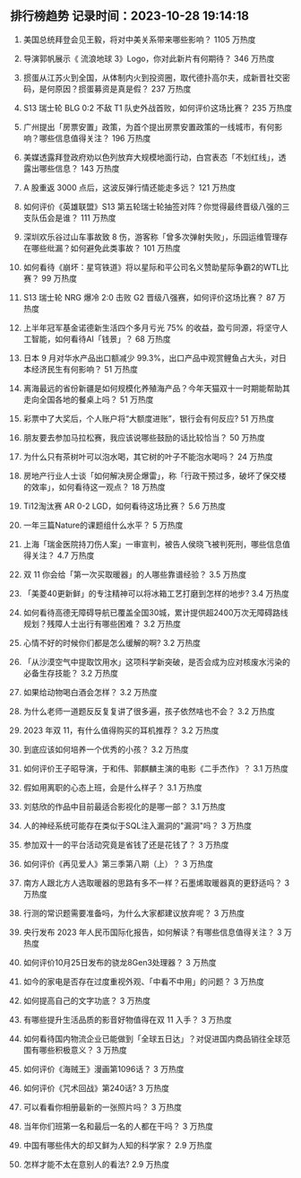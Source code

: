 
## 排行榜趋势 记录时间：2023-10-28 19:14:18
  
  1. 美国总统拜登会见王毅，将对中美关系带来哪些影响？ 1105 万热度
    
  2. 导演郭帆展示《 流浪地球 3》Logo，你对此新片有何期待？ 346 万热度
    
  3. 掼蛋从江苏火到全国，从体制内火到投资圈，取代德扑高尔夫，成新晋社交密码，是何原因？掼蛋募资是真是假？ 237 万热度
    
  4. S13 瑞士轮 BLG 0:2 不敌 T1 队史外战首败，如何评价这场比赛？ 235 万热度
    
  5. 广州提出「房票安置」政策，为首个提出房票安置政策的一线城市，有何影响？哪些信息值得关注？ 196 万热度
    
  6. 美媒透露拜登政府劝以色列放弃大规模地面行动，白宫表态「不划红线」，透露出哪些信息？ 143 万热度
    
  7. A 股重返 3000 点后，这波反弹行情还能走多远？ 121 万热度
    
  8. 如何评价《英雄联盟》S13 第五轮瑞士轮抽签对阵？你觉得最终晋级八强的三支队伍会是谁？ 111 万热度
    
  9. 深圳欢乐谷过山车事故致 8 伤，游客称「曾多次弹射失败」，乐园运维管理存在哪些纰漏？如何避免此类事故？ 101 万热度
    
  10. 如何看待《崩坏：星穹铁道》将以星际和平公司名义赞助星际争霸2的WTL比赛？ 99 万热度
    
  11. S13 瑞士轮 NRG 爆冷 2:0 击败 G2 晋级八强赛，如何评价这场比赛？ 87 万热度
    
  12. 上半年冠军基金诺德新生活四个多月亏光 75% 的收益，盈亏同源，将坚守人工智能，如何看待AI「钱景」？ 68 万热度
    
  13. 日本 9 月对华水产品出口额减少 99.3%，出口产品中观赏鲤鱼占大头，对日本经济民生有何影响？ 51 万热度
    
  14. 离海最远的省份新疆是如何规模化养殖海产品？今年天猫双十一时期能帮助其走向全国各地的餐桌上吗？ 51 万热度
    
  15. 彩票中了大奖后，个人账户将“大额度进账”，银行会有何反应? 51 万热度
    
  16. 朋友要去参加马拉松赛，我应该说哪些鼓励的话比较恰当？ 50 万热度
    
  17. 为什么只有茶树叶可以泡水喝，其它树的叶子不能泡水喝吗？ 24 万热度
    
  18. 房地产行业人士谈「如何解决房企爆雷」，称「行政干预过多，破坏了保交楼的效率」，如何看待这一观点？ 18 万热度
    
  19. Ti12淘汰赛 AR 0-2 LGD，如何看待这场比赛？ 5.6 万热度
    
  20. 一年三篇Nature的课题组什么水平？ 5 万热度
    
  21. 上海「瑞金医院持刀伤人案」一审宣判，被告人侯晓飞被判死刑，哪些信息值得关注？ 4.7 万热度
    
  22. 双 11 你会给「第一次买取暖器」的人哪些靠谱经验？ 3.5 万热度
    
  23. 「美菱40更新鲜」的专注精神可以将冰箱工艺打磨到怎样的地步? 3.4 万热度
    
  24. 如何看待高德无障碍导航已覆盖全国30城，累计提供超2400万次无障碍路线规划？残障人士出行有哪些困难？ 3.2 万热度
    
  25. 心情不好的时候你们都是怎么缓解的啊? 3.2 万热度
    
  26. 「从沙漠空气中提取饮用水」这项科学新突破，是否会成为应对核废水污染的必备生存技能？ 3.2 万热度
    
  27. 如果给动物喝白酒会怎样？ 3.2 万热度
    
  28. 为什么老师一道题反反复复讲了很多遍，孩子依然啥也不会？ 3.2 万热度
    
  29. 2023 年双 11，有什么值得购买的耳机推荐？ 3.2 万热度
    
  30. 到底应该如何培养一个优秀的小孩？ 3.2 万热度
    
  31. 如何评价王子昭导演，于和伟、郭麒麟主演的电影《二手杰作》？ 3.1 万热度
    
  32. 假如用离职的心态上班，会是什么样子？ 3.1 万热度
    
  33. 刘慈欣的作品中目前最适合影视化的是哪一部？ 3.1 万热度
    
  34. 人的神经系统可能存在类似于SQL注入漏洞的"漏洞"吗？ 3 万热度
    
  35. 参加双十一的平台活动究竟是省钱了还是花钱了？ 3 万热度
    
  36. 如何评价《再见爱人》第三季第八期（上）？ 3 万热度
    
  37. 南方人跟北方人选取暖器的思路有多不一样？石墨烯取暖器真的更舒适吗？ 3 万热度
    
  38. 行测的常识题需要准备吗，为什么大家都建议放弃呢？ 3 万热度
    
  39. 央行发布 2023 年人民币国际化报告，如何解读？有哪些信息值得关注？ 3 万热度
    
  40. 如何评价10月25日发布的骁龙8Gen3处理器？ 3 万热度
    
  41. 如今的家电是否存在过度重视外观、「中看不中用」的问题？ 3 万热度
    
  42. 如何提高自己的文字功底？ 3 万热度
    
  43. 有哪些提升生活品质的影音好物值得在双 11 入手？ 3 万热度
    
  44. 如何看待国内物流企业已能做到「全球五日达」？对促进国内商品销往全球范围有哪些积极意义？ 3 万热度
    
  45. 如何评价《海贼王》漫画第1096话？ 3 万热度
    
  46. 如何评价《咒术回战》第240话? 3 万热度
    
  47. 可以看看你相册最新的一张照片吗？ 3 万热度
    
  48. 当年你们班第一名和最后一名的人都在干吗？ 3 万热度
    
  49. 中国有哪些伟大的却又鲜为人知的科学家？ 2.9 万热度
    
  50. 怎样才能不太在意别人的看法? 2.9 万热度
    